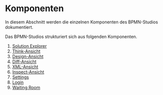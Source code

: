 # Komponenten

In diesem Abschnitt werden die einzelnen Komponenten des BPMN-Studios dokumentiert.

Das BPMN-Studios strukturiert sich aus folgenden Komponenten.

1. [Solution Explorer](solution-explorer/solution-explorer.md)
1. [Think-Ansicht](plan-view/plan-view.md)
1. [Design-Ansicht](design-view/design-view.md)
1. [Diff-Ansicht](diff-view/diff-view.md)
1. [XML-Ansicht](xml-view/xml-view.md)
1. [Inspect-Ansicht](dashboard/dashboard.md)
1. [Settings](settings/settings.md)
1. [Login](login/login.md)
1. [Waiting Room](waiting-room/waiting-room.md)
